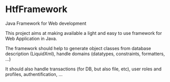# HtfFramework
Java Framework for Web development

This project aims at making available a light and easy to use framework for Web Application in Java.

The framework should help to generate object classes from database description (LiquidXml), handle domains (datatypes, constraints, formatters, ...)

It should also handle transactions (for DB, but also file, etc), user roles and profiles, authentification, ...
